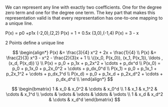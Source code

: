 We can represent any line with exactly two coefficients. One for the degree zero term and one for the degree one term. The key part that makes this representation valid is that every representation has one-to-one mapping to a unique line. 

P(x) = p0 +p1x
    (-2,0),(2,2)
P(x) = 1 + 0.5x
    (3,0),(-1,4)
    P(x) = 3 - x

2 Points define a unique line 

$$
\begin{align*}
P(x) &= \frac{3}{4} x^2 + 2x + \frac{1}{4} \\
P(x) &= \frac{2}{3} x^3 - x^2 - \frac{2}{3}x + 1 \\
\{(x_0, P(x_0)), (x_1, P(x_1)), \ldots , (x_d, P(x_d)) \} \\
P(x) = p_0 + p_1x + p_2x^2 + \cdots + p_dx^d \\
P(x_0) = p_0 + p_1x_0 + p_2x_0^2 + \cdots + p_dx_0^d \\
P(x_1) = p_0 + p_1x_1 + p_2x_1^2 + \cdots + p_dx_1^d \\
P(x_d) = p_0 + p_1x_d + p_2x_d^2 + \cdots + p_dx_d^d \\
\end{align*}
$$

$$
\begin{bmatrix}
1 & x_0 & x_0^2 & \cdots & x_0^d \\
1 & x_1 & x_1^2 & \cdots & x_1^d \\
\vdots & \vdots & \vdots  & \ddots & \vdots  \\
1 & x_d & x_d^2 & \cdots & x_d^d 
\end{bmatrix}
$$
